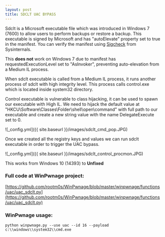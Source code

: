 ```yaml
---
layout: post
title: SDCLT UAC BYPASS
---
```


Sdclt is a Microsoft executable file which was introduced in Windows 7 (7600) to allow users to perform backups or restore a backup. This executable is signed by Microsoft and has "autoElevate" property set to true in the manifest. You can verify the manifest using [Sigcheck](https://docs.microsoft.com/en-us/sysinternals/downloads/sigcheck) from Sysinternals.

This **does not** work on Windows 7 due to manifest has requestedExecutionLevel set to "AsInvoker", preventing auto-elevation from a Medium IL process. 

When sdclt executable is called from a Medium IL process, it runs another process of sdclt with high integrity level. This process calls control.exe which is located inside system32 directory.

Control executable is vulnerable to class hijacking, it can be used to spawn our executable with High IL. We need to hijack the default value at "HKCU\Software\Classes\Folder\shell\open\command" with full path to our executable and create a new string value with the name DelegateExecute set to 0.

![_config.yml]({{ site.baseurl }}/images/sdclt_cmd_pop.JPG)

Once we created all the registry keys and values we can run sdclt executable in order to trigger the UAC bypass.

![_config.yml]({{ site.baseurl }}/images/sdclt_control_procmon.JPG)

This works from Windows 10 (14393) to **Unfixed**

### Full code at WinPwnage project:
[https://github.com/rootm0s/WinPwnage/blob/master/winpwnage/functions/uac/uac_sdclt.py](https://github.com/rootm0s/WinPwnage/blob/master/winpwnage/functions/uac/uac_sdclt.py)

### WinPwnage usage:
`python winpwnage.py --use uac --id 16 --payload c:\\windows\\system32\\cmd.exe`
